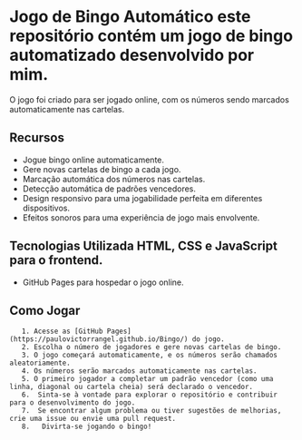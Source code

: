 # Jogo de Bingo Automático este repositório contém um jogo de bingo automatizado desenvolvido por mim. 
 O jogo foi criado para ser jogado online, com os números sendo marcados automaticamente nas cartelas. 
## Recursos 
- Jogue bingo online automaticamente. 
- Gere novas cartelas de bingo a cada jogo.
- Marcação automática dos números nas cartelas.
- Detecção automática de padrões vencedores.
- Design responsivo para uma jogabilidade perfeita em diferentes dispositivos.
- Efeitos sonoros para uma experiência de jogo mais envolvente.
 ## Tecnologias Utilizada HTML, CSS e JavaScript para o frontend.
- GitHub Pages para hospedar o jogo online.
 ## Como Jogar
       1. Acesse as [GitHub Pages](https://paulovictorrangel.github.io/Bingo/) do jogo.
       2. Escolha o número de jogadores e gere novas cartelas de bingo.
       3. O jogo começará automaticamente, e os números serão chamados aleatoriamente.
       4. Os números serão marcados automaticamente nas cartelas.
       5. O primeiro jogador a completar um padrão vencedor (como uma linha, diagonal ou cartela cheia) será declarado o vencedor.
       6.  Sinta-se à vontade para explorar o repositório e contribuir para o desenvolvimento do jogo.
       7.  Se encontrar algum problema ou tiver sugestões de melhorias, crie uma issue ou envie uma pull request.
       8.   Divirta-se jogando o bingo!
